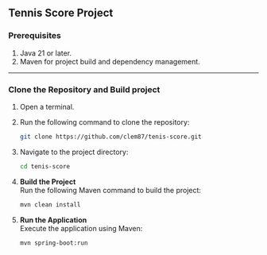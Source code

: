 ## Tennis Score Project

### **Prerequisites**
1. Java 21 or later.
2. Maven for project build and dependency management.

---

### **Clone the Repository and Build project**
1. Open a terminal.
2. Run the following command to clone the repository:
   ```bash
   git clone https://github.com/clem87/tenis-score.git
   ```
3. Navigate to the project directory:
   ```bash
   cd tenis-score
   ```

4. **Build the Project**  
   Run the following Maven command to build the project:
   ```bash
   mvn clean install
   ```

5. **Run the Application**  
   Execute the application using Maven:
   ```bash
   mvn spring-boot:run
   ```
